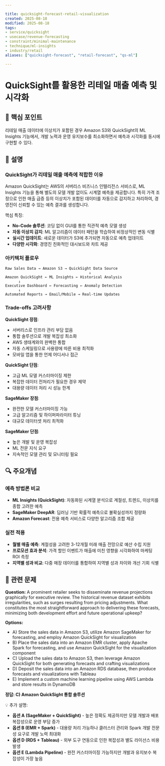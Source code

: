 ```yaml
---

title: quicksight-forecast-retail-visualization
created: 2025-08-18
modified: 2025-08-18
tags:
- service/quicksight
- usecase/revenue-forecasting
- constraint/minimal-maintenance
- technique/ml-insights
- industry/retail
aliases: ["quicksight-forecast", "retail-forecast", "qs-ml"]

---
```


# QuickSight를 활용한 리테일 매출 예측 및 시각화

## 🎯 핵심 포인트

리테일 매출 데이터에 이상치가 포함된 경우 Amazon S3와 QuickSight의 ML Insights 기능에서, 개발 노력과 운영 유지보수를 최소화하면서 예측과 시각화를 동시에 구현할 수 있다.

## 📝 설명

### QuickSight가 리테일 매출 예측에 적합한 이유

Amazon QuickSight는 AWS의 서버리스 비즈니스 인텔리전스 서비스로, ML Insights 기능을 통해 별도의 모델 개발 없이도 시계열 예측을 제공합니다. 특히 가격 조정으로 인한 매출 급증 등의 이상치가 포함된 데이터를 자동으로 감지하고 처리하여, 경영진이 신뢰할 수 있는 예측 결과를 생성합니다.

핵심 특징:
- **No-Code 솔루션**: 코딩 없이 GUI를 통한 직관적 예측 모델 생성
- **자동 이상치 감지**: ML 알고리즘이 데이터 패턴을 학습하여 비정상적인 변동 식별
- **실시간 업데이트**: 새로운 데이터가 S3에 추가되면 자동으로 예측 업데이트
- **다양한 시각화**: 경영진 친화적인 대시보드와 차트 제공

### 아키텍처 플로우

```
Raw Sales Data → Amazon S3 → QuickSight Data Source
                                      ↓
Amazon QuickSight ← ML Insights ← Historical Analysis
      ↓
Executive Dashboard ← Forecasting ← Anomaly Detection
      ↓
Automated Reports → Email/Mobile → Real-time Updates
```

### Trade-offs 고려사항

**QuickSight 장점**:
- 서버리스로 인프라 관리 부담 없음
- 통합 솔루션으로 개발 복잡성 최소화
- AWS 생태계와의 완벽한 통합
- 자동 스케일링으로 사용량에 따른 비용 최적화
- 모바일 앱을 통한 언제 어디서나 접근

**QuickSight 단점**:
- 고급 ML 모델 커스터마이징 제한
- 복잡한 데이터 전처리가 필요한 경우 제약
- 대용량 데이터 처리 시 성능 한계

**SageMaker 장점**:
- 완전한 모델 커스터마이징 가능
- 고급 알고리즘 및 하이퍼파라미터 튜닝
- 대규모 데이터셋 처리 최적화

**SageMaker 단점**:
- 높은 개발 및 운영 복잡성
- ML 전문 지식 요구
- 지속적인 모델 관리 및 모니터링 필요

## 🔍 주요개념

### 예측 방법론 비교

- **ML Insights (QuickSight)**: 자동화된 시계열 분석으로 계절성, 트렌드, 이상치를 종합 고려한 예측
- **SageMaker DeepAR**: 딥러닝 기반 확률적 예측으로 불확실성까지 정량화
- **Amazon Forecast**: 전용 예측 서비스로 다양한 알고리즘 조합 제공

### 실전 적용

- **월별 매출 예측**: 계절성을 고려한 3-12개월 미래 매출 전망으로 예산 수립 지원
- **프로모션 효과 분석**: 가격 할인 이벤트가 매출에 미친 영향을 시각화하여 마케팅 ROI 측정
- **지역별 성과 비교**: 다중 매장 데이터를 통합하여 지역별 성과 차이와 개선 기회 식별

## 📝 관련 문제

**Question:** A prominent retailer seeks to disseminate revenue projections graphically for executive review. The historical revenue dataset exhibits irregularities, such as surges resulting from pricing adjustments. What constitutes the most straightforward approach to delivering these forecasts, minimizing both development effort and future operational upkeep?

**Options:**

- A) Store the sales data in Amazon S3, utilize Amazon SageMaker for forecasting, and employ Amazon QuickSight for visualization
- B) Place the sales data into an Amazon EMR cluster, apply Apache Spark for forecasting, and use Amazon QuickSight for the visualization component
- C) Upload the sales data to Amazon S3, then leverage Amazon QuickSight for both generating forecasts and crafting visualizations
- D) Deposit the sales data into an Amazon RDS database, then produce forecasts and visualizations with Tableau
- E) Implement a custom machine learning pipeline using AWS Lambda and store results in DynamoDB

**정답: C) Amazon QuickSight 통합 솔루션**

💡 추가 설명:

- **옵션 A (SageMaker + QuickSight)** - 높은 정확도 제공하지만 모델 개발과 배포 복잡성으로 운영 부담 증가
- **옵션 B (EMR + Spark)** - 대용량 처리 가능하나 클러스터 관리와 Spark 개발 전문성 요구로 개발 노력 최대화  
- **옵션 D (RDS + Tableau)** - 외부 도구 연동으로 인한 복잡성과 별도 라이선스 비용 발생
- **옵션 E (Lambda Pipeline)** - 완전 커스터마이징 가능하지만 개발과 유지보수 복잡성이 가장 높음